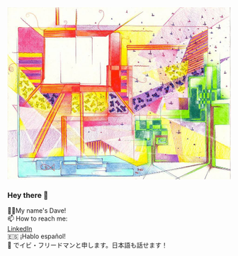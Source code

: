 <img src="color.jpg"/>

### Hey there 👋
🙋‍♂️My name's Dave!
<br>
📫 How to reach me:
<br>
[LinkedIn](https://www.linkedin.com/in/heracliteanflux/)
<br>
🇪🇸 ¡Hablo español!
<br>
🗾 でイビ・フリードマンと申します。日本語も話せます！

<!--
**davefriedman01/davefriedman01** is a ✨ _special_ ✨ repository because its `README.md` (this file) appears on your GitHub profile.

Here are some ideas to get you started:

- 🔭 I’m currently working on ...
- 🌱 I’m currently learning ...
- 👯 I’m looking to collaborate on ...
- 🤔 I’m looking for help with ...
- 💬 Ask me about ...
- 📫 How to reach me: ...
- 😄 Pronouns: ...
- ⚡ Fun fact: ...
-->
